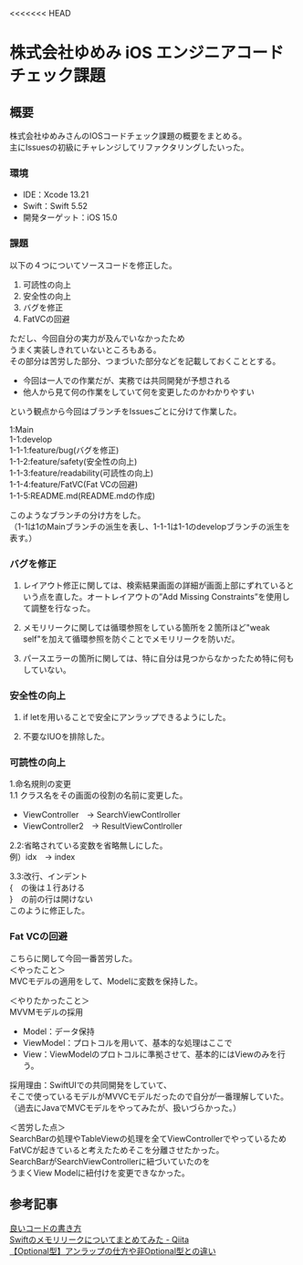 <<<<<<< HEAD
# 株式会社ゆめみ iOS エンジニアコードチェック課題

## 概要

株式会社ゆめみさんのIOSコードチェック課題の概要をまとめる。  
主にIssuesの初級にチャレンジしてリファクタリングしたいった。


### 環境

- IDE：Xcode 13.21
- Swift：Swift 5.52
- 開発ターゲット：iOS 15.0

### 課題

以下の４つについてソースコードを修正した。
1. 可読性の向上
2. 安全性の向上
3. バグを修正
4. FatVCの回避

ただし、今回自分の実力が及んでいなかったため  
うまく実装しきれていないところもある。  
その部分は苦労した部分、つまづいた部分などを記載しておくこととする。  


* 今回は一人での作業だが、実務では共同開発が予想される  
* 他人から見て何の作業をしていて何を変更したのかわかりやすい

という観点から今回はブランチをIssuesごとに分けて作業した。  

1:Main  
1-1:develop  
1-1-1:feature/bug(バグを修正)  
1-1-2:feature/safety(安全性の向上)  
1-1-3:feature/readability(可読性の向上)  
1-1-4:feature/FatVC(Fat VCの回避)  
1-1-5:README.md(README.mdの作成)  

このようなブランチの分け方をした。  
（1-1は1のMainブランチの派生を表し、1-1-1は1-1のdevelopブランチの派生を表す。）

 
 
### バグを修正
1. レイアウト修正に関しては、検索結果画面の詳細が画面上部にずれているという点を直した。オートレイアウトの”Add Missing Constraints”を使用して調整を行なった。

2. メモリリークに関しては循環参照をしている箇所を２箇所ほど"weak self"を加えて循環参照を防ぐことでメモリリークを防いだ。

3. パースエラーの箇所に関しては、特に自分は見つからなかったため特に何もしていない。

### 安全性の向上
1. if letを用いることで安全にアンラップできるようにした。

2. 不要なIUOを排除した。

### 可読性の向上
1.命名規則の変更  
1.1 クラス名をその画面の役割の名前に変更した。  
* ViewController　→ SearchViewContlroller   
* ViewController2　→ ResultViewContlroller  

2.2:省略されている変数を省略無しにした。  
例）idx　→ index

3.3:改行、インデント  
{　の後は１行あける  
}　の前の行は開けない  
このように修正した。  

### Fat VCの回避  
こちらに関して今回一番苦労した。  
＜やったこと＞  
MVCモデルの適用をして、Modelに変数を保持した。  
  
＜やりたかったこと＞  
MVVMモデルの採用  
* Model：データ保持  
* ViewModel：プロトコルを用いて、基本的な処理はここで  
* View：ViewModelのプロトコルに準拠させて、基本的にはViewのみを行う。  
  
採用理由：SwiftUIでの共同開発をしていて、  
そこで使っているモデルがMVVCモデルだったので自分が一番理解していた。  
（過去にJavaでMVCモデルをやってみたが、扱いづらかった。）  
  
＜苦労した点＞  
SearchBarの処理やTableViewの処理を全てViewControllerでやっているため  
FatVCが起きていると考えたためそこを分離させたかった。  
SearchBarがSearchViewControllerに紐づいていたのを  
うまくView Modelに紐付けを変更できなかった。  


## 参考記事

[良いコードの書き方](https://qiita.com/alt_yamamoto/items/25eda376e6b947208996)  
[Swiftのメモリリークについてまとめてみた - Qiita](https://qiita.com/ryu1sazae/items/201275f9ac3af1ec9e64)  
[【Optional型】アンラップの仕方や非Optional型との違い](https://tech-maga.com/swift-optional)  

